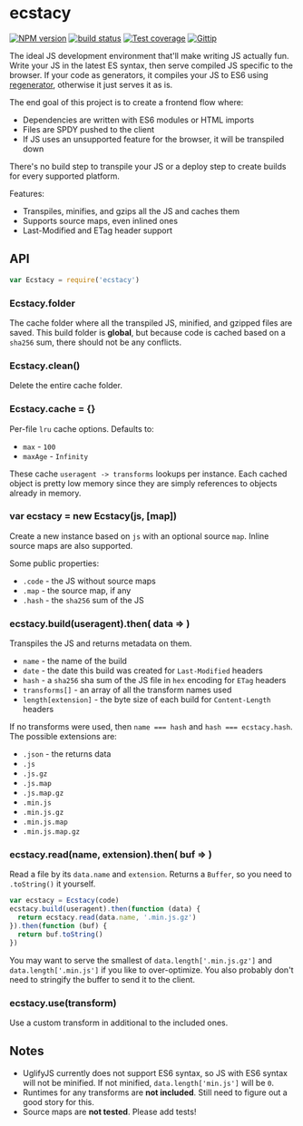 
# ecstacy

[![NPM version][npm-image]][npm-url]
[![build status][travis-image]][travis-url]
[![Test coverage][coveralls-image]][coveralls-url]
[![Gittip][gittip-image]][gittip-url]

The ideal JS development environment that'll make writing JS actually fun.
Write your JS in the latest ES syntax,
then serve compiled JS specific to the browser.
If your code as generators,
it compiles your JS to ES6 using [regenerator](https://github.com/facebook/regenerator),
otherwise it just serves it as is.

The end goal of this project is to create a frontend flow where:

- Dependencies are written with ES6 modules or HTML imports
- Files are SPDY pushed to the client
- If JS uses an unsupported feature for the browser, it will be transpiled down

There's no build step to transpile your JS or a deploy step to create builds for every supported platform.

Features:

- Transpiles, minifies, and gzips all the JS and caches them
- Supports source maps, even inlined ones
- Last-Modified and ETag header support

## API

```js
var Ecstacy = require('ecstacy')
```

### Ecstacy.folder

The cache folder where all the transpiled JS, minified, and gzipped files are saved.
This build folder is __global__, but because code is cached based on a
`sha256` sum, there should not be any conflicts.

### Ecstacy.clean()

Delete the entire cache folder.

### Ecstacy.cache = {}

Per-file `lru` cache options. Defaults to:

- `max` - `100`
- `maxAge` - `Infinity`

These cache `useragent -> transforms` lookups per instance.
Each cached object is pretty low memory since they are simply references to objects already in memory.

### var ecstacy = new Ecstacy(js, [map])

Create a new instance based on `js` with an optional source `map`.
Inline source maps are also supported.

Some public properties:

- `.code` - the JS without source maps
- `.map` - the source map, if any
- `.hash` - the `sha256` sum of the JS

### ecstacy.build(useragent).then( data => )

Transpiles the JS and returns metadata on them.

- `name` - the name of the build
- `date` - the date this build was created for `Last-Modified` headers
- `hash` - a `sha256` sha sum of the JS file in `hex` encoding for `ETag` headers
- `transforms[]` - an array of all the transform names used
- `length[extension]` - the byte size of each build for `Content-Length` headers

If no transforms were used, then `name === hash` and `hash === ecstacy.hash`.
The possible extensions are:

- `.json` - the returns data
- `.js`
- `.js.gz`
- `.js.map`
- `.js.map.gz`
- `.min.js`
- `.min.js.gz`
- `.min.js.map`
- `.min.js.map.gz`

### ecstacy.read(name, extension).then( buf => )

Read a file by its `data.name` and `extension`.
Returns a `Buffer`, so you need to `.toString()` it yourself.

```js
var ecstacy = Ecstacy(code)
ecstacy.build(useragent).then(function (data) {
  return ecstacy.read(data.name, '.min.js.gz')
}).then(function (buf) {
  return buf.toString()
})
```

You may want to serve the smallest of `data.length['.min.js.gz']`
and `data.length['.min.js']` if you like to over-optimize.
You also probably don't need to stringify the buffer to send it to the client.

### ecstacy.use(transform)

Use a custom transform in additional to the included ones.

## Notes

- UglifyJS currently does not support ES6 syntax, so JS with ES6 syntax
  will not be minified. If not minified, `data.length['min.js']` will be `0`.
- Runtimes for any transforms are __not included__.
  Still need to figure out a good story for this.
- Source maps are __not tested__. Please add tests!

[npm-image]: https://img.shields.io/npm/v/ecstacy.svg?style=flat
[npm-url]: https://npmjs.org/package/ecstacy
[travis-image]: https://img.shields.io/travis/polyfills/ecstacy.svg?style=flat
[travis-url]: https://travis-ci.org/polyfills/ecstacy
[coveralls-image]: https://img.shields.io/coveralls/polyfills/ecstacy.svg?style=flat
[coveralls-url]: https://coveralls.io/r/polyfills/ecstacy?branch=master
[gittip-image]: https://img.shields.io/gittip/jonathanong.svg?style=flat
[gittip-url]: https://www.gittip.com/jonathanong/
